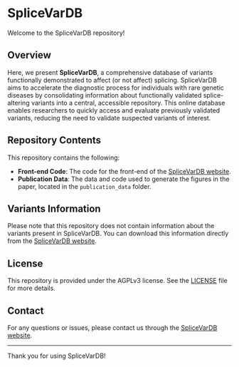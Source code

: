 # SpliceVarDB

Welcome to the SpliceVarDB repository!

## Overview

Here, we present **SpliceVarDB**, a comprehensive database of variants functionally demonstrated to affect (or not affect) splicing. SpliceVarDB aims to accelerate the diagnostic process for individuals with rare genetic diseases by consolidating information about functionally validated splice-altering variants into a central, accessible repository. This online database enables researchers to quickly access and evaluate previously validated variants, reducing the need to validate suspected variants of interest.

## Repository Contents

This repository contains the following:

- **Front-end Code**: The code for the front-end of the [SpliceVarDB website](https://splicevardb.org).
- **Publication Data**: The data and code used to generate the figures in the paper, located in the `publication_data` folder.

## Variants Information

Please note that this repository does not contain information about the variants present in SpliceVarDB. You can download this information directly from the [SpliceVarDB website](https://splicevardb.org).

## License

This repository is provided under the AGPLv3 license. See the [LICENSE](LICENSE) file for more details.

## Contact

For any questions or issues, please contact us through the [SpliceVarDB website](https://splicevardb.org).

---

Thank you for using SpliceVarDB!
